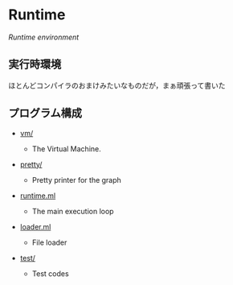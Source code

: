 # Runtime
_Runtime environment_

## 実行時環境
ほとんどコンパイラのおまけみたいなものだが，まぁ頑張って書いた


## プログラム構成

- [vm/](vm/)
  - The Virtual Machine.

- [pretty/](pretty/)
  - Pretty printer for the graph

- [runtime.ml](runtime.ml)
  - The main execution loop

- [loader.ml](loader.ml)
  - File loader

- [test/](test/)
  - Test codes
